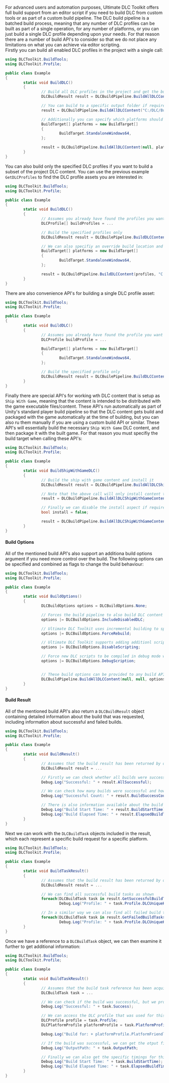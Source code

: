 For advanced users and automation purposes, Ultimate DLC Toolkit offers full build support from an editor script if you need to build DLC from custom tools or as part of a custom build pipeline. 
The DLC build pipeline is a batched build process, meaning that any number of DLC profiles can be built as part of a single operation, for any number of platforms, or you can just build a single DLC profile depending upon your needs. For that reason there are a number of build API's to consider so that we do not place any limitations on what you can achieve via editor scripting.  
Firstly you can build all enabled DLC profiles in the project with a single call:
```cs
using DLCToolkit.BuildTools;
using DLCToolkit.Profile;

public class Example
{
        static void BuildDLC()
        {
                // Build all DLC profiles in the project and get the build result
                DLCBuildResult result = DLCBuildPipeline.BuildAllDLCContent();

                // You can build to a specific output folder if required, otherwise the DLC will be built in the location specified by the DLC profile asset
                result = DLCBuildPipeline.BuildAllDLCContent("C:/DLC/Build");

                // Additionally you can specify which platforms should be built. Useful if you want to test on a speciifc platform as you can save time by only building for that platform
                BuildTarget[] platforms = new BuildTarget[]
                {
                        BuildTarget.StandaloneWindows64,
                };

                result = DLCBuildPipeline.BuildAllDLCContent(null, platforms);
        }
}
```
You can also build only the specified DLC profiles if you want to build a subset of the project DLC content. You can use the previous example `GetDLCProfiles` to find the DLC profile assets you are interested in:
```cs
using DLCToolkit.BuildTools;
using DLCToolkit.Profile;

public class Example
{
        static void BuildDLC()
        {
                // Assumes you already have found the profiles you want to build
                DLCProfile[] buildProfiles = ...

                // Build the specified profiles only
                DLCBuildResult result = DLCBuilePipeline.BuildDLCContent(buildProfiles);

                // We can also specifiy an override build location and built targets for this overload also
                BuildTarget[] platforms = new BuildTarget[]
                {
                        BuildTarget.StandaloneWindows64,
                };

                result = DLCBuildPipeline.BuildDLCContent(profiles, "C:/DLC/Build", platforms);
        }
}
```
There are also convenience API's for building a single DLC profile asset: 
```cs
using DLCToolkit.BuildTools;
using DLCToolkit.Profile;

public class Example
{
        static void BuildDLC()
        {
                // Assumes you already have found the profile you want to build
                DLCProfile buildProfile = ...

                BuildTarget[] platforms = new BuildTarget[]
                {
                        BuildTarget.StandaloneWindows64,
                };

                // Build the specified profile only
                DLCBuildResult result = DLCBuilePipeline.BuildDLCContent(buildProfile, null, platforms);
        }
}
```
Finally there are special API's for working wth DLC content that is setup as `Ship With Game`, meaning that the content is intended to be distributed with the game executable files/content. These API's run automatically as part of Unity's standard player build pipeline so that the DLC content gets build and packaged with the game automatically at the time of building, but you can also ru them manually if you are using a custom build API or similar. These API's will essentially build the necessary `Ship With Game` DLC content, and then package it with the built game. For that reason you must specifiy the build target when calling these API's:
```cs
using DLCToolkit.BuildTools;
using DLCToolkit.Profile;

public class Example
{
        static void BuildShipWithGameDLC()
        {
                // Build the ship with game content and install it
                DLCBuildResult result = DLCBuildPipeline.BuildAllDLCShipWithGameContent(BuildTarget.StandaloneWindows64);

                // Note that the above call will only install content that is setup as `Ship With Game: Streaming`. To install other content we also need to install the build directory where the standalone build will be created by Unity
                result = DLCBuildPipeline.BuildAllDLCShipWithGameContent(BuildTarget.StandaloneWindows64, true, "Build/Windows");

                // Finally we can disable the install aspect if required, so that the DLC content is only built but not packaged with the game. Maybe useful if you want to install the content manually as part of a custom build pipeline or similar
                bool install = false;

                result = DLCBuildPipeline.BuildAllDLCShipWithGameContent(BuildTarget.StandaloneWindows64, install, "Build/Windows");
        }
}
```
#### Build Options
All of the mentioned build API's also support an additiona build options argument if you need more control over the build. The following options can be specified and combined as flags to change the build behaviour:
```cs
using DLCToolkit.BuildTools;
using DLCToolkit.Profile;

public class Example
{
        static void BuildOptions()
        {
                DLCBuildOptions options = DLCBuildOptions.None;

                // Forces the build pipeline to also build DLC content that is disabled in the DLC profile asset
                options |= DLCBuildOptions.IncludeDisabledDLC;

                // Ultimate DLC Toolkit uses incremental building to speed up subsequent builds. You can force all data to be rebuilt with the following option, build the build may take significantly longer
                options |= DLCBuildOptions.ForceRebuild;

                // Ultimate DLC Toolkit supports adding additionl scripting content that was not part of the base game on some Mono platforms. You can disable that feature support using this option (Note that sciprts used from the base game will still work just fine in the DLC)
                options |= DLCBuildOptions.DisableScripting;

                // Force new DLC scripts to be compiled in debug mode with symbols to support debugging (Experimental)
                options |= DLCBuildOptions.DebugScription;


                // These build options can be provided to any build API, for example:
                DLCBuildPipeline.BuildAllDLCContent(null, null, options);
        }
}
```
#### Build Result
All of the mentioned build API's also return a `DLCBuildResult` object containing detailed information about the build that was requested, including information about successful and failed builds.
```cs
using DLCToolkit.BuildTools;
using DLCToolkit.Profile;

public class Example
{
        static void BuildResult()
        {
                // Assumes that the build result has been returned by one of the build API's mentioned above
                DLCBuildResult result = ...

                // Firstly we can check whether all builds were successful, since the build API is batched it is normally dealing with multiple builds as a single request.
                Debug.Log("Successful: " + result.AllSuccessful);

                // We can check how many builds were successful and how many failed (Note that there is 1 build per profile per platform)
                Debug.Log("Successful Count: " + result.BuildSuccessCount + ", Failed Count: " + result.BuildFailedCount);

                // There is also information available about the build start time and duration
                Debug.Log("Build Start Time: " + result.BuildStartTime);
                Debug.Log("Build Elapsed Time: " + result.ElapsedBuildTime);
        }
}
```
Next we can work with the `DLCBuildTask` objects included in the result, which each represent a specific build request for a specific platform.
```cs
using DLCToolkit.BuildTools;
using DLCToolkit.Profile;

public class Example
{
        static void BuildTaskResult()
        {
                // Assumes that the build result has been returned by one of the build API's mentioned above
                DLCBuildResult result = ...

                // We can find all successful build tasks as shown
                foreach(DLCBuildTask task in result.GetSuccessfulBuildTasks())
                        Debug.Log("Profile: " + task.Profile.DLCUniqueKey + ", Platform: " + task.PlatformProfile.PlatformFriendlyName);

                // In a similar way we can also find all failed build tasks
                foreach(DLCBuildTask task in result.GetFailedBuildTasks())
                        Debug.Log("Profile: " + task.Profile.DLCUniqueKey + ", Platform: " + task.PlatformProfile.PlatformFriendlyName);
        }
}
```
Once we have a reference to a `DLCBuildTask` object, we can then examine it further to get additional information:
```cs
using DLCToolkit.BuildTools;
using DLCToolkit.Profile;

public class Example
{
        static void BuildTaskResult()
        {
                // Assumes that the build task reference has been acquired as shown in the above example
                DLCBuildTask task = ...

                // We can check if the build was successful, but we probably already know that at this point
                Debug.Log("Successful: " + task.Success);

                // We can access the DLC profile that was used for this build request, as well as the specfic platform profile
                DLCProfile profile = task.Profile;
                DLCPlatformProfile platformProfile = task.PlatformProfile;

                Debug.Log("Build for: + platformProfile.PlatformFriendlyName);

                // If the build was successful, we can get the otput file path of the built DLC content
                Debug.Log("OutputPath: " + task.OutputPath;

                // Finally we can also get the specific timings for this particular build task
                Debug.Log("Build Start Time: " + task.BuildStartTime);
                Debug.Log("Build Elapsed Time: " + task.ElapsedBuildTime);
        }
}
```

